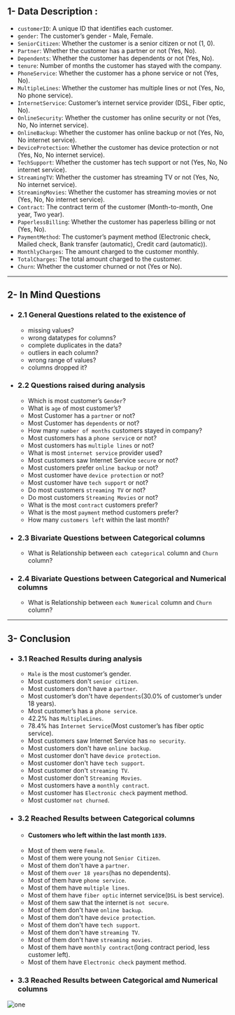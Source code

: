 ## 1- Data Description :
- `customerID`: A unique ID that identifies each customer.
- `gender`: The customer’s gender - Male, Female.
- `SeniorCitizen`: Whether the customer is a senior citizen or not (1, 0).
- `Partner`: Whether the customer has a partner or not (Yes, No).
- `Dependents`: Whether the customer has dependents or not (Yes, No).
- `tenure`: Number of months the customer has stayed with the company.
- `PhoneService`: Whether the customer has a phone service or not (Yes, No).
- `MultipleLines`: Whether the customer has multiple lines or not (Yes, No, No phone service).
- `InternetService`: Customer’s internet service provider (DSL, Fiber optic, No).
- `OnlineSecurity`: Whether the customer has online security or not (Yes, No, No internet service).
- `OnlineBackup`: Whether the customer has online backup or not (Yes, No, No internet service).
- `DeviceProtection`: Whether the customer has device protection or not (Yes, No, No internet service).
- `TechSupport`: Whether the customer has tech support or not (Yes, No, No internet service).
- `StreamingTV`: Whether the customer has streaming TV or not (Yes, No, No internet service).
- `StreamingMovies`: Whether the customer has streaming movies or not (Yes, No, No internet service).
- `Contract`: The contract term of the customer (Month-to-month, One year, Two year).
- `PaperlessBilling`: Whether the customer has paperless billing or not (Yes, No).
- `PaymentMethod`: The customer’s payment method (Electronic check, Mailed check, Bank transfer (automatic), Credit card (automatic)).
- `MonthlyCharges`: The amount charged to the customer monthly.
- `TotalCharges`: The total amount charged to the customer.
- `Churn`: Whether the customer churned or not (Yes or No).
_______________________________________________________________________________________
## 2- In Mind Questions
- ### 2.1 General Questions related to the existence of
  - missing values?
  - wrong datatypes for columns?
  - complete duplicates in the data?
  - outliers in each column?
  - wrong range of values?
  - columns dropped it?

- ### 2.2 Questions raised during analysis
  - Which is most customer’s `Gender`?
  - What is `age` of most customer’s?
  - Most Customer has a `partner` or not?
  - Most Customer has `dependents` or not?
  - How many `number of months` customers stayed in company?
  - Most customers has a `phone servic`e or not?
  - Most customers has `multiple lines` or not?
  - What is most `internet service` provider used?
  - Most customers saw Internet Service `secure` or not?
  - Most customers prefer `online backup` or not?
  - Most customer have `device protection` or not?
  - Most customer have `tech support` or not?
  - Do most customers `streaming TV` or not?
  - Do most customers `Streaming Movies` or not?
  - What is the most `contract` customers prefer?
  - What is the most `payment` method customers prefer?
  - How many `customers left` within the last month?

 - ### 2.3 Bivariate Questions between Categorical columns
   - What is Relationship between `each categorical` column and `Churn` column?

- ### 2.4 Bivariate Questions between Categorical and Numerical columns
  -  What is Relationship between `each Numerical` column and `Churn` column?
_______________________________________________________________________________________
## 3- Conclusion

- ### 3.1 Reached Results during analysis
  - `Male` is the most customer’s gender.
  - Most customers don't `senior citizen`.
  - Most customers don't have a `partner`.
  - Most customer’s don't have `dependents`(30.0% of customer’s under 18 years).
  - Most customer’s has a `phone service`.
  - 42.2% has `MultipleLines`.
  - 78.4% has `Internet Service`(Most customer’s has fiber optic service).
  - Most customers saw Internet Service has `no security`.
  - Most customers don't have `online backup`.
  - Most customer don't have `device protection`.
  - Most customer don't have `tech support`.
  - Most customer don't `streaming TV`.
  - Most customer don't `Streaming Movies`.
  - Most customers have a `monthly contract`.
  - Most customer has `Electronic check` payment method.
  - Most customer `not churned`.

- ### 3.2 Reached Results between Categorical columns
  - #### Customers who left within the last month `1839`.
  - Most of them were `Female`.
  - Most of them were young not `Senior Citizen`.
  - Most of them don't have a `partner`.
  - Most of them `over 18 years`(has no dependents).
  - Most of them have `phone service`.
  - Most of them have `multiple lines`.
  - Most of them have `fiber optic` internet service(`DSL` is best service).
  - Most of them saw that the internet is `not secure`.
  - Most of them don't have `online backup`.
  - Most of them don't have `device protection`.
  - Most of them don't have `tech support`.
  - Most of them don't have `streaming TV`.
  - Most of them don't have `streaming movies`.
  - Most of them have `monthly contract`(long contract period, less customer left).
  - Most of them have `Electronic check`  payment method.
 
- ### 3.3 Reached Results between Categorical amd Numerical columns
![one](https://github.com/Ahmedabbas75/Telco-customer-churn/assets/119451645/8f331635-fba4-4a56-8826-678e36d68e08)
